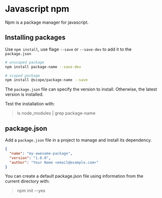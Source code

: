 # Javascript npm

Npm is a package manager for javascript.

## Installing packages

Use `npm install`, use flage `--save` or `--save-dev` to add
it to  the `package.json`

```bash
# unscoped package
npm install package-name --save-dev

# scoped package
npm install @scope/package-name --save
```

The `package.json` file can specify the version to install.
Otherwise, the latest version is installed.

Test the installation with:

> ls node_modules | grep package-name
 
## package.json

Add a `package.json` file in a project to manage and install
its dependency.

```json
{
  "name": "my-awesome-package",
  "version": "1.0.0",
  "author": "Your Name <email@example.com>"
}
```
You can create a default package.json file using information
from the current directory with:

> npm init --yes
